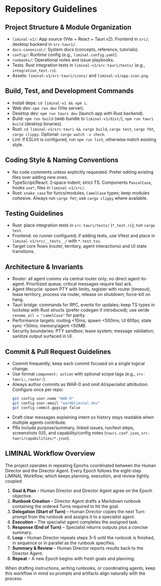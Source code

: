 # Repository Guidelines

## Project Structure & Module Organization
- `liminal-v1/`: App source (Vite + React + Tauri v2). Frontend in `src/`; desktop backend in `src-tauri/`.
- `docs-canonical/`: System docs (concepts, reference, tutorials).
- `config/`: Runtime config (e.g., `liminal.config.yaml`).
- `runbooks/`: Operational notes and issue playbooks.
- Tests: Rust integration tests in `liminal-v1/src-tauri/tests/` (e.g., `integration_test.rs`).
- Assets: `liminal-v1/src-tauri/icons/` and `liminal-v1/app-icon.png`.

## Build, Test, and Development Commands
- Install deps: `cd liminal-v1 && npm i`.
- Web dev: `npm run dev` (Vite server).
- Desktop dev: `npm run tauri dev` (launch app with Rust backend).
- Build: `npm run build` (web bundle to `liminal-v1/dist/`), `npm run tauri build` (desktop binaries).
- Rust: `cd liminal-v1/src-tauri && cargo build`, `cargo test`, `cargo fmt`, `cargo clippy`. Optional: `cargo watch -x check`.
- Lint: If ESLint is configured, run `npm run lint`; otherwise match existing style.

## Coding Style & Naming Conventions
- No code comments unless explicitly requested. Prefer editing existing files over adding new ones.
- TypeScript/React: 2‑space indent; strict TS. Components `PascalCase`, hooks `use*`, files in `liminal-v1/src/`.
- Rust: `snake_case` for funcs/modules, `CamelCase` types; keep modules cohesive. Always run `cargo fmt`; use `cargo clippy` where available.

## Testing Guidelines
- Rust: place integration tests in `src-tauri/tests/` (`*_test.rs`); run `cargo test`.
- Frontend: no runner configured; if adding tests, use Vitest and place in `liminal-v1/src/__tests__/` with `*.test.tsx`.
- Target core flows (router, territory, agent interactions) and UI state transitions.

## Architecture & Invariants
- Router: all agent comms via central router only; no direct agent-to-agent. Prioritized queue; critical messages require fast ack.
- Agent lifecycle: spawn PTY with limits, register with router (timeout), lease territory, process via router, release on shutdown; force-kill on hang.
- Tauri bridge: commands for RPC, events for updates; keep TS types in lockstep with Rust structs (prefer codegen if introduced); use serde `rename_all = "camelCase"` for parity.
- Performance targets: routing <10ms; spawn <500ms; UI 60fps; state sync <50ms; memory/agent <50MB.
- Security boundaries: PTY sandbox; lease system; message validation; sanitize output surfaced in UI.

## Commit & Pull Request Guidelines
- Commit frequently; keep each commit focused on a single logical change.
- Use format `component: action` with optional scope tags (e.g., `src-tauri:`, `router:`).
- Always author commits as WAR-0 and omit AI/specialist attribution. Configure once per repo:
  ```bash
  git config user.name "WAR-0"
  git config user.email "war0@liminal.dev"
  git config commit.gpgsign false
  ```
- Draft clear messages explaining intent so history stays readable when multiple agents contribute.
- PRs include purpose/summary, linked issues, run/test steps, screenshots (UI), and capability/config notes (`tauri.conf.json`, `src-tauri/capabilities/*.json`).

## LIMINAL Workflow Overview
The project operates in repeating Epochs coordinated between the Human Director and the Director Agent. Every Epoch follows the eight-step LIMINAL Workflow, which keeps planning, execution, and review tightly coupled:

1. **Goal & Plan** – Human Director and Director Agent agree on the Epoch objective.
2. **Runbook Creation** – Director Agent drafts a Markdown runbook containing the ordered Turns required to hit the goal.
3. **Delegation (Start of Turn)** – Human Director copies the next Turn prompt from the runbook and assigns it to a specialist agent.
4. **Execution** – The specialist agent completes the assigned task.
5. **Response (End of Turn)** – Specialist returns outputs plus a concise summary.
6. **Loop** – Human Director repeats steps 3–5 until the runbook is finished, in sequence or in parallel as the runbook specifies.
7. **Summary & Review** – Human Director reports results back to the Director Agent.
8. **Repeat** – A new Epoch begins with fresh goals and planning.

When drafting instructions, writing runbooks, or coordinating agents, keep this workflow in mind so prompts and artifacts align naturally with the process.
